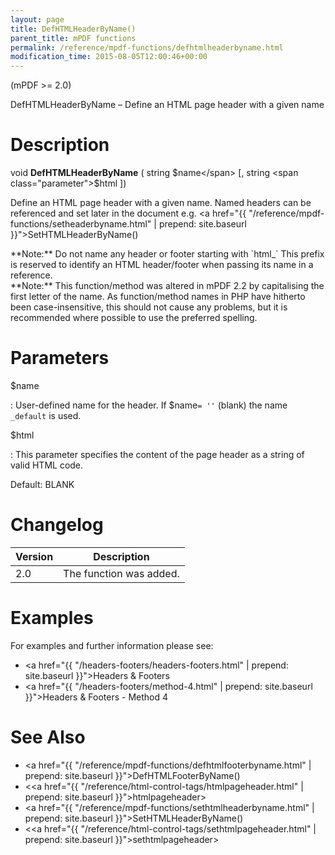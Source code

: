 ```yaml
---
layout: page
title: DefHTMLHeaderByName()
parent_title: mPDF functions
permalink: /reference/mpdf-functions/defhtmlheaderbyname.html
modification_time: 2015-08-05T12:00:46+00:00
---
```


(mPDF >= 2.0)

DefHTMLHeaderByName – Define an HTML page header with a given name

# Description

void **DefHTMLHeaderByName** ( string <span class="parameter">$name</span> [, string <span class="parameter">$html</span> ])

Define an HTML page header with a given name. Named headers can be referenced and set later in the document e.g.
<a href="{{ "/reference/mpdf-functions/setheaderbyname.html" | prepend: site.baseurl }}">SetHTMLHeaderByName()</a>

<div class="alert alert-info" role="alert" markdown="1">
  **Note:** Do not name any header or footer starting with `html_` This prefix is reserved to identify an
  <span class="smallblock">HTML</span> header/footer when passing its name in a reference.
</div>

<div class="alert alert-info" role="alert" markdown="1">
  **Note:** This function/method was altered in mPDF 2.2 by capitalising the first letter of the name.
  As function/method names in PHP have hitherto been case-insensitive, this should not cause any problems, but it is
  recommended where possible to use the preferred spelling.
</div>

# Parameters

<span class="parameter">$name</span>

: User-defined name for the header. If <span class="parameter">$name</span>`= ''` (blank) the
  name `_default` is used.

<span class="parameter">$html</span>

: This parameter specifies the content of the page header as a string of valid HTML code.

  Default: <span class="smallblock">BLANK</span>

# Changelog

<table class="table">
<thead>
<tr>
    <th>Version</th>
    <th>Description</th>
</tr>
</thead>
<tbody>
<tr>
    <td>2.0</td>
    <td>The function was added.</td>
</tr>
</tbody>
</table>

# Examples

For examples and further information please see:

- <a href="{{ "/headers-footers/headers-footers.html" | prepend: site.baseurl }}">Headers &amp; Footers</a>
- <a href="{{ "/headers-footers/method-4.html" | prepend: site.baseurl }}">Headers &amp; Footers - Method 4</a>

# See Also

- <a href="{{ "/reference/mpdf-functions/defhtmlfooterbyname.html" | prepend: site.baseurl }}">DefHTMLFooterByName()</a>
- &lt;<a href="{{ "/reference/html-control-tags/htmlpageheader.html" | prepend: site.baseurl }}">htmlpageheader</a>&gt;
- <a href="{{ "/reference/mpdf-functions/sethtmlheaderbyname.html" | prepend: site.baseurl }}">SetHTMLHeaderByName()</a>
- &lt;<a href="{{ "/reference/html-control-tags/sethtmlpageheader.html" | prepend: site.baseurl }}">sethtmlpageheader</a>&gt;

